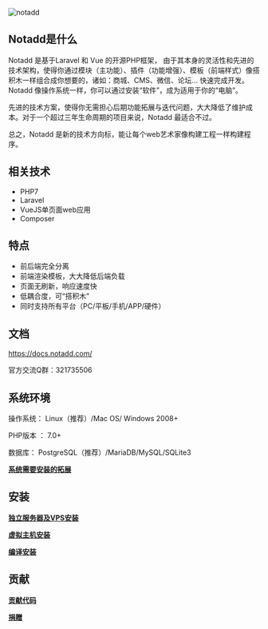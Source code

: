 ![notadd](https://www.notadd.com/src/notadd_logo.svg)

## Notadd是什么

Notadd 是基于Laravel 和 Vue 的开源PHP框架， 由于其本身的灵活性和先进的技术架构，使得你通过模块（主功能）、插件（功能增强）、模板（前端样式）像搭积木一样组合成你想要的，诸如：商城、CMS、微信、论坛...  快速完成开发。
Notadd 像操作系统一样，你可以通过安装“软件”，成为适用于你的“电脑”。

先进的技术方案，使得你无需担心后期功能拓展与迭代问题，大大降低了维护成本。对于一个超过三年生命周期的项目来说，Notadd 最适合不过。

总之，Notadd 是新的技术方向标，能让每个web艺术家像构建工程一样构建程序。

## 相关技术

- PHP7
- Laravel
- VueJS单页面web应用
- Composer

## 特点

- 前后端完全分离
- 前端渲染模板，大大降低后端负载
- 页面无刷新，响应速度快
- 低耦合度，可“搭积木”
- 同时支持所有平台（PC/平板/手机/APP/硬件）

## 文档

https://docs.notadd.com/

官方交流Q群：321735506

## 系统环境

操作系统： Linux（推荐）/Mac OS/ Windows 2008+

PHP版本 ： 7.0+

数据库： PostgreSQL（推荐）/MariaDB/MySQL/SQLite3


**[系统需要安装的拓展](https://docs.notadd.com/installations/first.html)**

## 安装

**[独立服务器及VPS安装](https://docs.notadd.com/installations/vps.html)**

**[虚拟主机安装](https://docs.notadd.com/installations/vhost.html)**

**[编译安装](https://docs.notadd.com/installations/compile.html)**


## 贡献

**[贡献代码](https://docs.notadd.com/introductions/contributing.html)**

**[捐赠](https://git.oschina.net/notadd/notadd?donate=true)**


